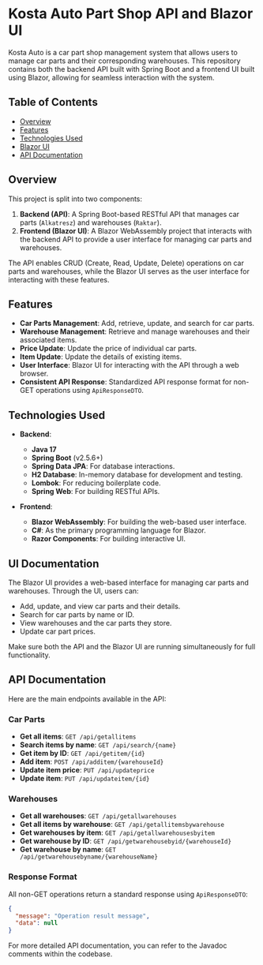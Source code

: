 # Kosta Auto Part Shop API and Blazor UI

Kosta Auto is a car part shop management system that allows users to manage car parts and their corresponding warehouses. This repository contains both the backend API built with Spring Boot and a frontend UI built using Blazor, allowing for seamless interaction with the system.

## Table of Contents

- [Overview](#overview)
- [Features](#features)
- [Technologies Used](#technologies-used)
- [Blazor UI](#blazor-ui)
- [API Documentation](#api-documentation)

## Overview

This project is split into two components:

1. **Backend (API)**: A Spring Boot-based RESTful API that manages car parts (`Alkatresz`) and warehouses (`Raktar`).
2. **Frontend (Blazor UI)**: A Blazor WebAssembly project that interacts with the backend API to provide a user interface for managing car parts and warehouses.

The API enables CRUD (Create, Read, Update, Delete) operations on car parts and warehouses, while the Blazor UI serves as the user interface for interacting with these features.

## Features

- **Car Parts Management**: Add, retrieve, update, and search for car parts.
- **Warehouse Management**: Retrieve and manage warehouses and their associated items.
- **Price Update**: Update the price of individual car parts.
- **Item Update**: Update the details of existing items.
- **User Interface**: Blazor UI for interacting with the API through a web browser.
- **Consistent API Response**: Standardized API response format for non-GET operations using `ApiResponseDTO`.

## Technologies Used

- **Backend**:
  - **Java 17**
  - **Spring Boot** (v2.5.6+)
  - **Spring Data JPA**: For database interactions.
  - **H2 Database**: In-memory database for development and testing.
  - **Lombok**: For reducing boilerplate code.
  - **Spring Web**: For building RESTful APIs.
  
- **Frontend**:
  - **Blazor WebAssembly**: For building the web-based user interface.
  - **C#**: As the primary programming language for Blazor.
  - **Razor Components**: For building interactive UI.

## UI Documentation

The Blazor UI provides a web-based interface for managing car parts and warehouses. Through the UI, users can:

- Add, update, and view car parts and their details.
- Search for car parts by name or ID.
- View warehouses and the car parts they store.
- Update car part prices.

Make sure both the API and the Blazor UI are running simultaneously for full functionality.

## API Documentation

Here are the main endpoints available in the API:

### Car Parts

- **Get all items**: `GET /api/getallitems`
- **Search items by name**: `GET /api/search/{name}`
- **Get item by ID**: `GET /api/getitem/{id}`
- **Add item**: `POST /api/additem/{warehouseId}`
- **Update item price**: `PUT /api/updateprice`
- **Update item**: `PUT /api/updateitem/{id}`

### Warehouses

- **Get all warehouses**: `GET /api/getallwarehouses`
- **Get all items by warehouse**: `GET /api/getallitemsbywarehouse`
- **Get warehouses by item**: `GET /api/getallwarehousesbyitem`
- **Get warehouse by ID**: `GET /api/getwarehousebyid/{warehouseId}`
- **Get warehouse by name**: `GET /api/getwarehousebyname/{warehouseName}`

### Response Format

All non-GET operations return a standard response using `ApiResponseDTO`:

```json
{
  "message": "Operation result message",
  "data": null
}
```

For more detailed API documentation, you can refer to the Javadoc comments within the codebase.  
